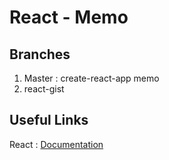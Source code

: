 # React - Memo

## Branches

1. Master : create-react-app memo
2. react-gist

## Useful Links

React : [Documentation](https://reactjs.org/)
